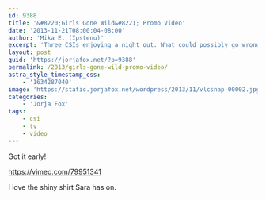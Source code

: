 ```yaml
---
id: 9388
title: '&#8220;Girls Gone Wild&#8221; Promo Video'
date: '2013-11-21T08:00:04-08:00'
author: 'Mika E. (Ipstenu)'
excerpt: 'Three CSIs enjoying a night out. What could possibly go wrong?'
layout: post
guid: 'https://jorjafox.net/?p=9388'
permalink: /2013/girls-gone-wild-promo-video/
astra_style_timestamp_css:
    - '1634287040'
image: 'https://static.jorjafox.net/wordpress/2013/11/vlcsnap-00002.jpg'
categories:
    - 'Jorja Fox'
tags:
    - csi
    - tv
    - video
---
```


Got it early!

https://vimeo.com/79951341

I love the shiny shirt Sara has on.